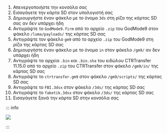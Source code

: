 1. Απενεργοποιήστε την κονσόλα σας
2. Εισαγάγετε την κάρτα SD στον υπολογιστή σας
3. Δημιουργήστε έναν φάκελο με το όνομα `3ds` στη ρίζα της κάρτας SD σας αν δεν υπάρχει ήδη
4. Αντιγράψτε το `GodMode9.firm` από το αρχείο `.zip` του GodMode9 στον φάκελο `/luma/payloads/` της κάρτας SD σας
5. Αντιγράψτε τον φάκελο `gm9` από το αρχείο `.zip` του GodMode9 στη ρίζα της κάρτας SD σας
6. Δημιουργήστε έναν φάκελο με το όνομα `in` στον φάκελο `/gm9/` αν δεν υπάρχει ήδη
7. Αντιγράψτε τα αρχεία `.bin` και `.bin.sha` του ειδώλου CTRTransfer 11.15.0 από το αρχείο `.zip` του CTRTransfer στον φάκελο `/gm9/in/` της κάρτας SD σας
8. Αντιγράψτε το `ctrtransfer.gm9` στον φάκελο `/gm9/scripts/` της κάρτας SD σας
9. Αντιγράψτε το `FBI.3dsx` στον φάκελο `/3ds/` της κάρτας SD σας
10. Αντιγράψτε το `faketik.3dsx` στον φάκελο `/3ds/` της κάρτας SD σας
11. Εισαγάγετε ξανά την κάρτα SD στην κονσόλα σας

::: info

![](/images/screenshots/ctrtransfer-root-layout.png)

:::